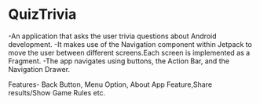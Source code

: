# QuizTrivia
-An application that asks the user trivia questions about Android development.
-It makes use of the Navigation component within Jetpack to move the user between different screens.Each screen is implemented as a Fragment.
-The app navigates using buttons, the Action Bar, and the Navigation Drawer.

Features- Back Button, Menu Option, About App Feature,Share results/Show Game Rules etc.
